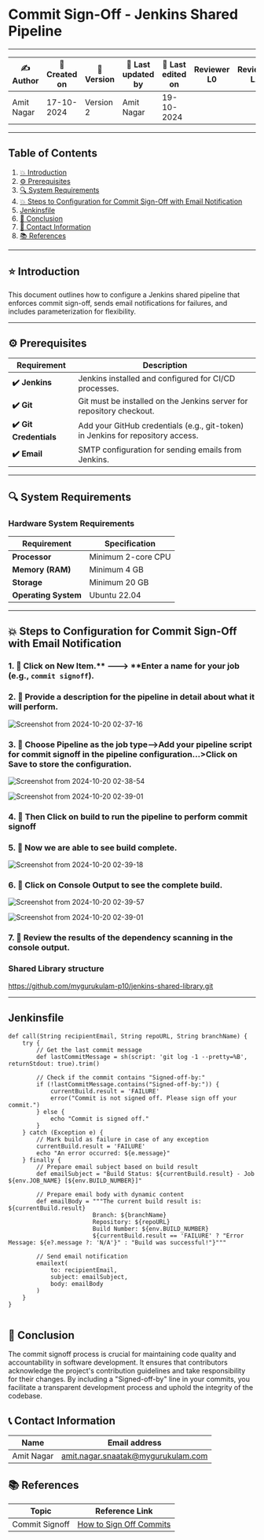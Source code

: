 # Commit Sign-Off - Jenkins Shared Pipeline

---

| ✍ Author      | 📅 Created on  | 📌 Version    | 📝 Last updated by | 📅 Last edited on  | Reviewer L0 | Reviewer L1 | Reviewer L2 |
|---------------|----------------|--------------|--------------------|-------------------|-------------|-------------|-------------|
| Amit Nagar    | 17-10-2024      | Version 2    | Amit Nagar         | 19-10-2024        |             |             |             |

---

## Table of Contents

1. [💥 Introduction](#-introduction)
2. [⚙️ Prerequisites](#-prerequisites)
3. [🔍 System Requirements](#-system-requirements)
4. [💥 Steps to Configuration for Commit Sign-Off with Email Notification](#-steps-to-configuration-for-commit-sign-off-with-email-notification)
5. [Jenkinsfile](#jenkinsfile)
6. [📛 Conclusion](#-conclusion)
7. [📧 Contact Information](#-contact-information)
8. [📚 References](#-references)

---

## ⭐ Introduction 
This document outlines how to configure a Jenkins shared pipeline that enforces commit sign-off, sends email notifications for failures, and includes parameterization for flexibility.

---

## ⚙️ Prerequisites

| Requirement          | Description                                                                 |
|----------------------|-----------------------------------------------------------------------------|
| **✔️ Jenkins**        | Jenkins installed and configured for CI/CD processes.                       |
| **✔️ Git**            | Git must be installed on the Jenkins server for repository checkout.        |
| **✔️ Git Credentials**| Add your GitHub credentials (e.g., git-token) in Jenkins for repository access. |
| **✔️ Email**          | SMTP configuration for sending emails from Jenkins.                         |

---

## 🔍 System Requirements

### Hardware System Requirements

| Requirement          | Specification                                                     |
|----------------------|-------------------------------------------------------------------|
| **Processor**        | Minimum 2-core CPU                                                |
| **Memory (RAM)**     | Minimum 4 GB                                                      |
| **Storage**          | Minimum 20 GB                                                     |
| **Operating System** | Ubuntu 22.04                                                      |

---

## 💥 Steps to Configuration for Commit Sign-Off with Email Notification

### 1. 🚀 Click on **New Item**.** ---> **Enter a name for your job (e.g., `commit signoff`).

### 2. 🚀 Provide a description for the pipeline in detail about what it will perform.
![Screenshot from 2024-10-20 02-37-16](https://github.com/user-attachments/assets/7bd7d526-e38f-4831-953e-69aebd22e4ec)


### 3. 🚀 Choose Pipeline as the job type-->Add your pipeline script for  commit signoff in the pipeline configuration...>Click on Save to store the configuration.
![Screenshot from 2024-10-20 02-38-54](https://github.com/user-attachments/assets/66fa2be5-3193-4384-b4ca-50098bd40b7f)

![Screenshot from 2024-10-20 02-39-01](https://github.com/user-attachments/assets/5ee95dd0-bf7a-4b56-a63e-83b26e251da4)


### 4. 🚀 Then Click on build to run the pipeline to perform commit signoff



### 5. 🚀 Now we are able to see build complete.
![Screenshot from 2024-10-20 02-39-18](https://github.com/user-attachments/assets/c46f27bc-c391-480d-9943-3e2970bdfb5e)




### 6. 🚀 Click on Console Output to see the complete build.
![Screenshot from 2024-10-20 02-39-57](https://github.com/user-attachments/assets/2e5065cf-55e5-4cde-b63f-c94c9d886739)

![Screenshot from 2024-10-20 02-39-01](https://github.com/user-attachments/assets/fa377e8d-5158-4eb9-9973-96ab8ecf4c53)



### 7. 🚀 Review the results of the dependency scanning in the console output.



### Shared Library structure

https://github.com/mygurukulam-p10/jenkins-shared-library.git

---

## Jenkinsfile
```
def call(String recipientEmail, String repoURL, String branchName) {
    try {
        // Get the last commit message
        def lastCommitMessage = sh(script: 'git log -1 --pretty=%B', returnStdout: true).trim()

        // Check if the commit contains "Signed-off-by:"
        if (!lastCommitMessage.contains("Signed-off-by:")) {
            currentBuild.result = 'FAILURE'
            error("Commit is not signed off. Please sign off your commit.")
        } else {
            echo "Commit is signed off."
        }
    } catch (Exception e) {
        // Mark build as failure in case of any exception
        currentBuild.result = 'FAILURE'
        echo "An error occurred: ${e.message}"
    } finally {
        // Prepare email subject based on build result
        def emailSubject = "Build Status: ${currentBuild.result} - Job ${env.JOB_NAME} [${env.BUILD_NUMBER}]"
        
        // Prepare email body with dynamic content
        def emailBody = """The current build result is: ${currentBuild.result}
                        Branch: ${branchName}
                        Repository: ${repoURL}
                        Build Number: ${env.BUILD_NUMBER}
                        ${currentBuild.result == 'FAILURE' ? "Error Message: ${e?.message ?: 'N/A'}" : "Build was successful!"}"""

        // Send email notification
        emailext(
            to: recipientEmail,
            subject: emailSubject,
            body: emailBody
        )
    }
}


```
## 🏁 Conclusion

The commit signoff process is crucial for maintaining code quality and accountability in software development. It ensures that contributors acknowledge the project's contribution guidelines and take responsibility for their changes. By including a "Signed-off-by" line in your commits, you facilitate a transparent development process and uphold the integrity of the codebase.

## 📞 Contact Information

| Name       | Email address                     |
|------------|-----------------------------------|
| Amit Nagar | amit.nagar.snaatak@mygurukulam.com |

## 📚 References

| Topic                   | Reference Link                                           |
|-------------------------|---------------------------------------------------------|
| Commit Signoff          | [How to Sign Off Commits](https://developercircle.dev/what-is-sign-off-on-git-commit/) |

